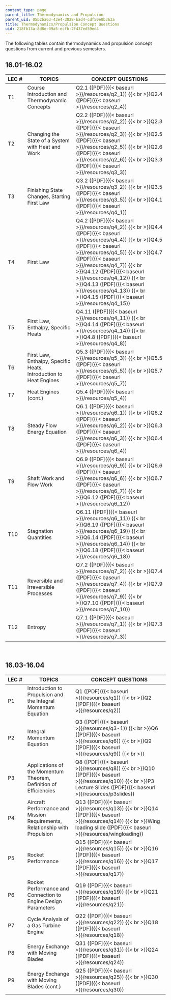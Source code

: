 ```yaml
---
content_type: page
parent_title: Thermodynamics and Propulsion
parent_uid: 05b2ba63-43e4-3028-bad4-cdf50e0b363a
title: Thermodynamics/Propulsion Concept Questions
uid: 218fb13a-8d8e-09a5-ecfb-2f437ed59ed4
---
```


The following tables contain thermodynamics and propulsion concept questions from current and previous semesters.

16.01-16.02
-----------

| LEC # | TOPICS | CONCEPT QUESTIONS |
| --- | --- | --- |
| T1 | Course Introduction and Thermodynamic Concepts | Q2.1 ([PDF]({{< baseurl >}}/resources/q2_1))  {{< br >}}Q2.4 ([PDF]({{< baseurl >}}/resources/q2_4)) |
| T2 | Changing the State of a System with Heat and Work | Q2.2 ([PDF]({{< baseurl >}}/resources/q2_2))  {{< br >}}Q2.3 ([PDF]({{< baseurl >}}/resources/q2_3))  {{< br >}}Q2.5 ([PDF]({{< baseurl >}}/resources/q2_5))  {{< br >}}Q2.6 ([PDF]({{< baseurl >}}/resources/q2_6))  {{< br >}}Q3.3 ([PDF]({{< baseurl >}}/resources/q3_3)) |
| T3 | Finishing State Changes, Starting First Law | Q3.2 ([PDF]({{< baseurl >}}/resources/q3_2))  {{< br >}}Q3.5 ([PDF]({{< baseurl >}}/resources/q3_5))  {{< br >}}Q4.1 ([PDF]({{< baseurl >}}/resources/q4_1)) |
| T4 | First Law | Q4.2 ([PDF]({{< baseurl >}}/resources/q4_2))  {{< br >}}Q4.4 ([PDF]({{< baseurl >}}/resources/q4_4))  {{< br >}}Q4.5 ([PDF]({{< baseurl >}}/resources/q4_5))  {{< br >}}Q4.7 ([PDF]({{< baseurl >}}/resources/q4_7))  {{< br >}}Q4.12 ([PDF]({{< baseurl >}}/resources/q4_12))  {{< br >}}Q4.13 ([PDF]({{< baseurl >}}/resources/q4_13))  {{< br >}}Q4.15 ([PDF]({{< baseurl >}}/resources/q4_15)) |
| T5 | First Law, Enthalpy, Specific Heats | Q4.11 ([PDF]({{< baseurl >}}/resources/q4_11))  {{< br >}}Q4.14 ([PDF]({{< baseurl >}}/resources/q4_14))  {{< br >}}Q4.8 ([PDF]({{< baseurl >}}/resources/q4_8)) |
| T6 | First Law, Enthalpy, Specific Heats, Introduction to Heat Engines | Q5.3 ([PDF]({{< baseurl >}}/resources/q5_3))  {{< br >}}Q5.5 ([PDF]({{< baseurl >}}/resources/q5_5))  {{< br >}}Q5.7 ([PDF]({{< baseurl >}}/resources/q5_7)) |
| T7 | Heat Engines (cont.) | Q5.4 ([PDF]({{< baseurl >}}/resources/q5_4)) |
| T8 | Steady Flow Energy Equation | Q6.1 ([PDF]({{< baseurl >}}/resources/q6_1))  {{< br >}}Q6.2 ([PDF]({{< baseurl >}}/resources/q6_2))  {{< br >}}Q6.3 ([PDF]({{< baseurl >}}/resources/q6_3))  {{< br >}}Q6.4 ([PDF]({{< baseurl >}}/resources/q6_4)) |
| T9 | Shaft Work and Flow Work | Q6.9 ([PDF]({{< baseurl >}}/resources/q6_9))  {{< br >}}Q6.6 ([PDF]({{< baseurl >}}/resources/q6_6))  {{< br >}}Q6.7 ([PDF]({{< baseurl >}}/resources/q6_7))  {{< br >}}Q6.12 ([PDF]({{< baseurl >}}/resources/q6_12)) |
| T10 | Stagnation Quantities | Q6.11 ([PDF]({{< baseurl >}}/resources/q6_11))  {{< br >}}Q6.19 ([PDF]({{< baseurl >}}/resources/q6_19))  {{< br >}}Q6.14 ([PDF]({{< baseurl >}}/resources/q6_14))  {{< br >}}Q6.18 ([PDF]({{< baseurl >}}/resources/q6_18)) |
| T11 | Reversible and Irreversible Processes | Q7.2 ([PDF]({{< baseurl >}}/resources/q7_2))  {{< br >}}Q7.4 ([PDF]({{< baseurl >}}/resources/q7_4))  {{< br >}}Q7.9 ([PDF]({{< baseurl >}}/resources/q7_9))  {{< br >}}Q7.10 ([PDF]({{< baseurl >}}/resources/q7_10)) |
| T12 | Entropy | Q7.1 ([PDF]({{< baseurl >}}/resources/q7_1))  {{< br >}}Q7.3 ([PDF]({{< baseurl >}}/resources/q7_3)) 

  
 

16.03-16.04
-----------

| LEC # | TOPICS | CONCEPT QUESTIONS |
| --- | --- | --- |
| P1 | Introduction to Propulsion and the Integral Momentum Equation | Q1 ([PDF]({{< baseurl >}}/resources/q1))  {{< br >}}Q2 ([PDF]({{< baseurl >}}/resources/q2)) |
| P2 | Integral Momentum Equation | Q3 ([PDF]({{< baseurl >}}/resources/q3-1))  {{< br >}}Q6 ([PDF]({{< baseurl >}}/resources/q6))  {{< br >}}Q9 ([PDF]({{< baseurl >}}/resources/q9))  {{< br >}}  |
| P3 | Applications of the Momentum Theorem, Definition of Efficiencies | Q8 ([PDF]({{< baseurl >}}/resources/q8))  {{< br >}}Q10 ([PDF]({{< baseurl >}}/resources/q10))  {{< br >}}P3 Lecture Slides ([PDF]({{< baseurl >}}/resources/p3slides)) |
| P4 | Aircraft Performance and Mission Requirements, Relationship with Propulsion | Q13 ([PDF]({{< baseurl >}}/resources/q13))  {{< br >}}Q14 ([PDF]({{< baseurl >}}/resources/q14))  {{< br >}}Wing loading slide ([PDF]({{< baseurl >}}/resources/wingloading)) |
| P5 | Rocket Performance | Q15 ([PDF]({{< baseurl >}}/resources/q15))  {{< br >}}Q16 ([PDF]({{< baseurl >}}/resources/q16))  {{< br >}}Q17 ([PDF]({{< baseurl >}}/resources/q17)) |
| P6 | Rocket Performance and Connection to Engine Design Parameters | Q19 ([PDF]({{< baseurl >}}/resources/q19))  {{< br >}}Q21 ([PDF]({{< baseurl >}}/resources/q21)) |
| P7 | Cycle Analysis of a Gas Turbine Engine | Q22 ([PDF]({{< baseurl >}}/resources/q22))  {{< br >}}Q18 ([PDF]({{< baseurl >}}/resources/q18)) |
| P8 | Energy Exchange with Moving Blades | Q31 ([PDF]({{< baseurl >}}/resources/q31))  {{< br >}}Q24 ([PDF]({{< baseurl >}}/resources/q24)) |
| P9 | Energy Exchange with Moving Blades (cont.) | Q25 ([PDF]({{< baseurl >}}/resources/q25))  {{< br >}}Q30 ([PDF]({{< baseurl >}}/resources/q30))
